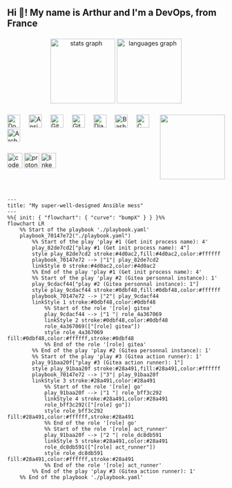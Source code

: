 <h2 align="left">Hi 👋! My name is Arthur and I'm a DevOps, from France</h2>

###

<div align="center">
  <img src="https://github-readme-stats.vercel.app/api?username=boyreau&hide_title=false&hide_rank=true&show_icons=true&include_all_commits=true&count_private=true&disable_animations=false&theme=dracula&locale=en&hide_border=false" height="150" alt="stats graph"  />
  <img src="https://github-readme-stats.vercel.app/api/top-langs?username=boyreau&locale=en&hide_title=false&count_private=false&layout=compact&card_width=320&langs_count=5&theme=dracula&hide_border=false" height="150" alt="languages graph"  />
</div>

###

<img align="right" height="150" src="https://i.imgflip.com/1o3xse.jpg"  />

###

<div align="left">
  <img src="https://cdn.jsdelivr.net/gh/devicons/devicon/icons/docker/docker-original.svg" height="30" alt="Docker logo"  />
  <img width="12" />
  <img src="https://cdn.jsdelivr.net/gh/devicons/devicon/icons/ansible/ansible-original.svg" height="30" alt="Ansible logo"  />
  <img width="12" />
  <img src="https://cdn.jsdelivr.net/gh/devicons/devicon/icons/git/git-original.svg" height="30" alt="Git logo"  />
  <img width="12" />
  <img src="https://cdn.jsdelivr.net/gh/devicons/devicon/icons/githubactions/githubactions-original.svg" height="30" alt="GitHub Actions logo"  />
  <img width="12" />
  <img src="https://cdn.jsdelivr.net/gh/devicons/devicon/icons/django/django-plain.svg" height="30" alt="Django logo"  />
  <img width="12" />
  <img src="https://cdn.jsdelivr.net/gh/devicons/devicon/icons/bash/bash-original.svg" height="30" alt="Bash logo"  />
  <img width="12" />
  <img src="https://cdn.jsdelivr.net/gh/devicons/devicon/icons/c/c-original.svg" height="30" alt="C logo"  />
  <img width="12" />
  <img src="https://cdn.jsdelivr.net/gh/devicons/devicon/icons/archlinux/archlinux-original.svg" height="30" alt="Arch Linux logo"  />
  <img width="12" />
</div>

###

<div align="left">
  <img src="https://img.shields.io/static/v1?message=Codeberg&logo=codeberg&label=&color=4793CC&logoColor=white&labelColor=&style=for-the-badge" height="35" alt="codeberg logo"  />
  <img src="https://img.shields.io/static/v1?message=ProtonMail&logo=protonmail&label=&color=6D4AFF&logoColor=white&labelColor=&style=for-the-badge" height="35" alt="proton mail logo"  />
  <img src="https://img.shields.io/static/v1?message=LinkedIn&logo=linkedin&label=&color=0077B5&logoColor=white&labelColor=&style=for-the-badge" height="35" alt="linkedin logo"  />
</div>

###

<br clear="both">

###
```mermaid
---
title: "My super-well-designed Ansible mess"
---
%%{ init: { "flowchart": { "curve": "bumpX" } } }%%
flowchart LR
	%% Start of the playbook './playbook.yaml'
	playbook_70147e72("./playbook.yaml")
		%% Start of the play 'play #1 (Get init process name): 4'
		play_82de7cd2["play #1 (Get init process name): 4"]
		style play_82de7cd2 stroke:#4d0ac2,fill:#4d0ac2,color:#ffffff
		playbook_70147e72 --> |"1"| play_82de7cd2
		linkStyle 0 stroke:#4d0ac2,color:#4d0ac2
		%% End of the play 'play #1 (Get init process name): 4'
		%% Start of the play 'play #2 (Gitea personnal instance): 1'
		play_9cdacf44["play #2 (Gitea personnal instance): 1"]
		style play_9cdacf44 stroke:#0dbf48,fill:#0dbf48,color:#ffffff
		playbook_70147e72 --> |"2"| play_9cdacf44
		linkStyle 1 stroke:#0dbf48,color:#0dbf48
			%% Start of the role '[role] gitea'
			play_9cdacf44 --> |"1 "| role_4a367069
			linkStyle 2 stroke:#0dbf48,color:#0dbf48
			role_4a367069(["[role] gitea"])
			style role_4a367069 fill:#0dbf48,color:#ffffff,stroke:#0dbf48
			%% End of the role '[role] gitea'
		%% End of the play 'play #2 (Gitea personnal instance): 1'
		%% Start of the play 'play #3 (Gitea action runner): 1'
		play_91baa20f["play #3 (Gitea action runner): 1"]
		style play_91baa20f stroke:#28a491,fill:#28a491,color:#ffffff
		playbook_70147e72 --> |"3"| play_91baa20f
		linkStyle 3 stroke:#28a491,color:#28a491
			%% Start of the role '[role] go'
			play_91baa20f --> |"1 "| role_bff3c292
			linkStyle 4 stroke:#28a491,color:#28a491
			role_bff3c292(["[role] go"])
			style role_bff3c292 fill:#28a491,color:#ffffff,stroke:#28a491
			%% End of the role '[role] go'
			%% Start of the role '[role] act_runner'
			play_91baa20f --> |"2 "| role_dc8db591
			linkStyle 5 stroke:#28a491,color:#28a491
			role_dc8db591(["[role] act_runner"])
			style role_dc8db591 fill:#28a491,color:#ffffff,stroke:#28a491
			%% End of the role '[role] act_runner'
		%% End of the play 'play #3 (Gitea action runner): 1'
	%% End of the playbook './playbook.yaml'

```
